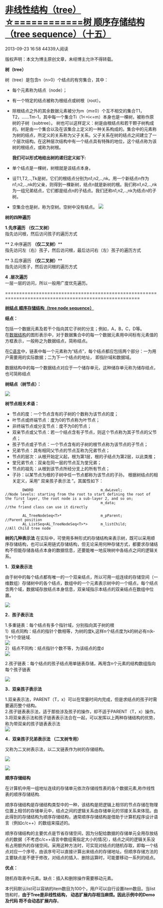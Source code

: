 # [非线性结构（tree）☆============树 顺序存储结构（tree sequence）（十五）][0]

2013-09-23 16:58  44339人阅读  

版权声明：本文为博主原创文章，未经博主允许不得转载。

**树（tree）**

树（tree）是包含n（n>0）个结点的有穷集合，其中：

* 每个元素称为结点（node）；
* 有一个特定的结点被称为根结点或树根（root）。
* 除根结点之外的其余数据元素被分为m（m≥0）个互不相交的集合T1，T2，……Tm-1，其中每一个集合Ti（1<=i<=m）本身也是一棵树，被称作原树的子树（subtree）。
  树也可以这样定义：树是由根结点和若干颗子树构成的。树是由一个集合以及在该集合上定义的一种关系构成的。集合中的元素称为树的结点，所定义的关系称为父子关系。父子关系在树的结点之间建立了一个层次结构。在这种层次结构中有一个结点具有特殊的地位，这个结点称为该树的根结点，或称为树根。

  
  **我们可以形式地给出树的递归定义如下:**

* 单个结点是一棵树，树根就是该结点本身。
* 设T1,T2,..,Tk是树，它们的根结点分别为n1,n2,..,nk。用一个新结点n作为n1,n2,..,nk的父亲，则得到一棵新树，结点n就是新树的根。我们称n1,n2,..,nk为一组兄弟结点，它们都是结点n的子结点。我们还称n1,n2,..,nk为结点n的子树。
* 空集合也是树，称为空树。空树中没有结点。
 ![][10]

**树的四种遍历**

**1.先序遍历 （仅二叉树）**  
   指先访问根，然后访问孩子的遍历方式  
   
**  2.中序遍历 **（仅二叉树）****   
   指先访问左（右）孩子，然后访问根，最后访问右（左）孩子的遍历方式  
  
**   3.后序遍历 **（仅二叉树）****  
   指先访问孩子，然后访问根的遍历方式  
  
 **4** **.层次遍历**  
   一层一层的访问，所以一般用广度优先遍历。

======================================================================================================

**[树结点 顺序存储结构（tree node sequence）][11]**

 **结点：**

 包括一个数据元素及若干个指向其它子树的分支；例如，A，B，C，D等。   
 在[数据结构][12]的图形表示中，对于数据集合中的每一个数据元素用中间标有元素值的方框表示，一般称之为数据结点，简称结点。

在[C语言][13]中，链表中每一个元素称为“结点”，每个结点都应包括两个部分：一为用户需要用的实际数据；二为下一个结点的地址， 即指针域和数据域。

数据结构中的每一个数据结点对应于一个储存单元，这种储存单元称为储存结点，也可简称结点

**树结点（树节点）：**

![][14]

**树节点相关术语：**

* 节点的度：一个节点含有的子树的个数称为该节点的度；
* 叶节点或终端节点：度为0的节点称为叶节点；
* 非终端节点或分支节点：度不为0的节点；
* 双亲节点或父节点：若一个结点含有子节点，则这个节点称为其子节点的父节点；
* 孩子节点或子节点：一个节点含有的子树的根节点称为该节点的子节点；
* 兄弟节点：具有相同父节点的节点互称为兄弟节点；
* 节点的层次：从根开始定义起，根为第1层，根的子结点为第2层，以此类推；
* 堂兄弟节点：双亲在同一层的节点互为堂兄弟；
* 节点的祖先：从根到该节点所经分支上的所有节点；
* 子孙：以某节点为根的子树中任一节点都称为该节点的子孙。
 根据树结点的相关定义，采用“ 双亲孩子表示法 ”。其属性如下：

```
        DWORD                               m_dwLevel;              //Node levels: starting from the root to start defining the root of the first layer, the root node is a sub-layer 2, and so on; 
        T                                   m_data;                 //the friend class can use it directly
    
        AL_TreeNodeSeq<T>*                  m_pParent;              //Parent position
        AL_ListSeq<AL_TreeNodeSeq<T>*>      m_listChild;            //All Child tree node
```
  
**树的几种表示法** 在实际中，可使用多种形式的存储结构来表示树，既可以采用顺序存储结构，也可以采用链式存储结构，但无论采用何种存储方式，都要求存储结构不但能存储各结点本身的数据信息，还要能唯一地反映树中各结点之间的逻辑关系。

**1．双亲表示法**

由于树中的每个结点都有唯一的一个双亲结点，所以可用一组连续的存储空间（一维数组）存储树中的各个结点，数组中的一个元素表示树中的一个结点，每个结点含两个域，数据域存放结点本身信息，双亲域指示本结点的双亲结点在数组中位置。

![][16]

**2．孩子表示法**

 1.多重链表：每个结点有多个指针域，分别指向其子树的根   
  1）结点同构：结点的指针个数相等，为树的度k,这样n个结点度为k的树必有n(k-1)+1个空链域.   
 ![][17]   
  2）结点不同构：结点指针个数不等，为该结点的度d   
  ![][18]   
  
 2.孩子链表：每个结点的孩子结点用单链表存储，再用含n个元素的结构数组指向每个孩子链表

![][19]

**3．双亲孩子表示法**

 1.双亲表示法，PARENT（T，x）可以在常量时间内完成，但是求结点的孩子时需要遍历整个结构。   
2.孩子链表表示法，适于那些涉及孩子的操作，却不适于PARENT（T，x）操作。  
3.将双亲表示法和孩子链表表示法合在一起，可以发挥以上两种存储结构的优势，称为带双亲的孩子链表表示法   
![][20]

**4．双亲孩子兄弟表示法 （二叉树专用）**

又称为二叉树表示法，以二叉链表作为树的存储结构。

![][21]

![][22]

**顺序存储结构**

在计算机中用一组地址连续的存储单元依次存储线性表的各个数据元素,称作线性表的顺序存储结构.

  
顺序存储结构是存储结构类型中的一种，该结构是把逻辑上相邻的节点存储在物理位置上相邻的存储单元中，结点之间的逻辑关系由存储单元的邻接关系来体现。由此得到的存储结构为顺序存储结构，通常顺序存储结构是借助于计算机程序设计语言（例如c/c++）的数组来描述的。

  
顺序存储结构的主要优点是节省存储空间，因为分配给数据的存储单元全用存放结点的数据（不考虑c/c++语言中数组需指定大小的情况），结点之间的逻辑关系没有占用额外的存储空间。采用这种方法时，可实现对结点的随机存取，即每一个结点对应一个序号，由该序号可以直接计算出来结点的存储地址。但顺序存储方法的主要缺点是不便于修改，对结点的插入、删除运算时，可能要移动一系列的结点。

**优点：**

随机存取表中元素。缺点：插入和删除操作需要移动元素。

  
本代码默认list可以容纳的item数目为100个，用户可以自行设置item数目。当list饱和时，**由于Tree是非线性结构， 动态扩展内存相当麻烦。因此示例中的Demo及代码 将不会动态扩展内存**。

[0]: /xiaoting451292510/article/details/11938215
[10]: ./img/20130923165350734.png
[11]: http://blog.csdn.net/xiaoting451292510/article/details/11927641
[12]: http://lib.csdn.net/base/datastructure
[13]: http://lib.csdn.net/base/c
[14]: ./img/20130920104934500.png
[15]: #
[16]: ./img/20130923133857328.png
[17]: ./img/20130923134124000.png
[18]: ./img/20130923134139343.png
[19]: ./img/20130923134204125.png
[20]: ./img/20130923134244609.png
[21]: ./img/20130923134453203.png
[22]: ./img/20130923134547781.png